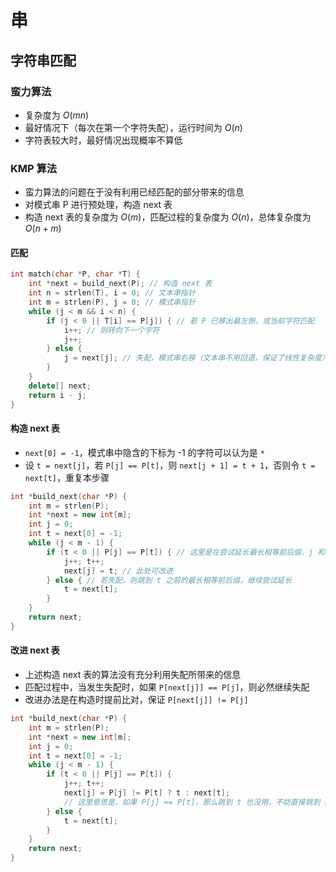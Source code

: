 # 串

## 字符串匹配

### 蛮力算法

- 复杂度为 $O(mn)$
- 最好情况下（每次在第一个字符失配），运行时间为 $O(n)$
- 字符表较大时，最好情况出现概率不算低

### KMP 算法

- 蛮力算法的问题在于没有利用已经匹配的部分带来的信息
- 对模式串 P 进行预处理，构造 next 表
- 构造 next 表的复杂度为 $O(m)$，匹配过程的复杂度为 $O(n)$，总体复杂度为 $O(n + m)$

#### 匹配

```cpp
int match(char *P, char *T) {
    int *next = build_next(P); // 构造 next 表
    int n = strlen(T), i = 0; // 文本串指针
    int m = strlen(P), j = 0; // 模式串指针
    while (j < m && i < n) {
        if (j < 0 || T[i] == P[j]) { // 若 P 已移出最左侧，或当前字符匹配
            i++; // 则转向下一个字符
            j++;
        } else {
            j = next[j]; // 失配，模式串右移（文本串不用回退，保证了线性复杂度）
        }
    }
    delete[] next;
    return i - j;
}
```

#### 构造 next 表

- `next[0] = -1`，模式串中隐含的下标为 -1 的字符可以认为是 `*`
- 设 `t = next[j]`，若 `P[j] == P[t]`，则 `next[j + 1] = t + 1`，否则令 `t = next[t]`，重复本步骤

```cpp
int *build_next(char *P) {
    int m = strlen(P);
    int *next = new int[m];
    int j = 0;
    int t = next[0] = -1;
    while (j < m - 1) {
        if (t < 0 || P[j] == P[t]) { // 这里是在尝试延长最长相等前后缀，j 和 t 分别是前缀和后缀的尾地址
            j++; t++;
            next[j] = t; // 此处可改进
        } else { // 若失配，则跳到 t 之前的最长相等前后缀，继续尝试延长
            t = next[t];
        }
    }
    return next;
}
```

#### 改进 next 表

- 上述构造 next 表的算法没有充分利用失配所带来的信息
- 匹配过程中，当发生失配时，如果 `P[next[j]] == P[j]`，则必然继续失配
- 改进办法是在构造时提前比对，保证 `P[next[j]] != P[j]`

```cpp
int *build_next(char *P) {
    int m = strlen(P);
    int *next = new int[m];
    int j = 0;
    int t = next[0] = -1;
    while (j < m - 1) {
        if (t < 0 || P[j] == P[t]) {
            j++; t++;
            next[j] = P[j] != P[t] ? t : next[t];
            // 这里意思是，如果 P[j] == P[t]，那么跳到 t 也没用，不妨直接跳到 next[t]
        } else {
            t = next[t];
        }
    }
    return next;
}
```
